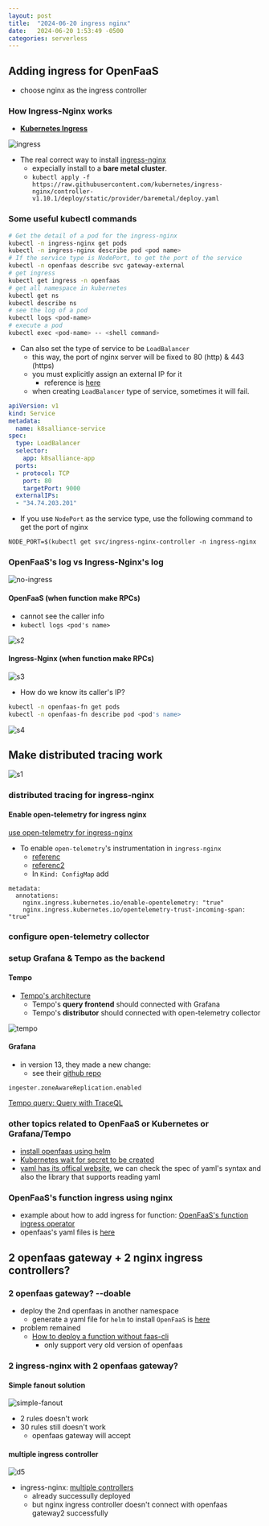 ```yaml
---
layout: post
title:  "2024-06-20 ingress nginx"
date:   2024-06-20 1:53:49 -0500
categories: serverless
---
```


## Adding ingress for OpenFaaS

- choose nginx as the ingress controller

### How Ingress-Nginx works
- <strong> [Kubernetes Ingress](https://kubernetes.io/docs/concepts/services-networking/ingress/)</strong>

![ingress](/assets/2024-06-21/d1.png)


- The real correct way to install [ingress-nginx](https://github.com/kubernetes/ingress-nginx/blob/main/docs/deploy/index.md)
  + expecially install to a <strong>bare metal cluster</strong>.
  + `kubectl apply -f https://raw.githubusercontent.com/kubernetes/ingress-nginx/controller-v1.10.1/deploy/static/provider/baremetal/deploy.yaml`

### Some useful kubectl commands

```bash
# Get the detail of a pod for the ingress-nginx
kubectl -n ingress-nginx get pods
kubectl -n ingress-nginx describe pod <pod name>
# If the service type is NodePort, to get the port of the service
kubectl -n openfaas describe svc gateway-external
# get ingress
kubectl get ingress -n openfaas
# get all namespace in kubernetes
kubectl get ns
kubectl describe ns
# see the log of a pod
kubectl logs <pod-name> 
# execute a pod
kubectl exec <pod-name> -- <shell command>
```

- Can also set the type of service to be `LoadBalancer`
  + this way, the port of nginx server will be fixed to 80 (http) & 443 (https)
  + you must explicitly assign an external IP for it
    * reference is [here](https://paul-boone.medium.com/kubernetes-loadbalancer-ip-stuck-in-pending-6ddea72b8ff5)
  + when creating `LoadBalancer` type of service, sometimes it will fail. 

```yaml
apiVersion: v1
kind: Service
metadata:
  name: k8salliance-service
spec:
  type: LoadBalancer
  selector:
    app: k8salliance-app
  ports:
  - protocol: TCP
    port: 80
    targetPort: 9000
  externalIPs:
  - "34.74.203.201"
``` 

- If you use `NodePort` as the service type, use the following command to get the port of nginx

`NODE_PORT=$(kubectl get svc/ingress-nginx-controller -n ingress-nginx`



### OpenFaaS's log vs Ingress-Nginx's log
![no-ingress](/assets/2024-06-21/d2.png)

#### OpenFaaS  (when function make RPCs)
  + cannot see the caller info
  + `kubectl logs <pod's name>` 

![s2](/assets/2024-06-21/s2.png)

#### Ingress-Nginx (when function make RPCs)

![s3](/assets/2024-06-21/s3.png)

- How do we know its caller's IP?

```bash
kubectl -n openfaas-fn get pods
kubectl -n openfaas-fn describe pod <pod's name>
```

![s4](/assets/2024-06-21/s4.png)

## Make distributed tracing work

![s1](/assets/2024-06-21/s1.png)

### distributed tracing for ingress-nginx
#### Enable open-telemetry for ingress nginx
[use open-telemetry for ingress-nginx](https://kubernetes.github.io/ingress-nginx/user-guide/third-party-addons/opentelemetry/)


- To enable `open-telemetry`'s instrumentation in `ingress-nginx`
  + [referenc](https://github.com/kubernetes/ingress-nginx/blob/main/docs/user-guide/nginx-configuration/annotations.md)
  + [referenc2](https://kubernetes.github.io/ingress-nginx/user-guide/third-party-addons/opentelemetry/)
  + In `Kind: ConfigMap` add 

```
metadata:
  annotations:
    nginx.ingress.kubernetes.io/enable-opentelemetry: "true"
    nginx.ingress.kubernetes.io/opentelemetry-trust-incoming-span: "true"
```

### configure open-telemetry collector

### setup Grafana & Tempo as the backend

#### Tempo

- [Tempo's architecture](https://grafana.com/docs/tempo/latest/operations/architecture/)
  + Tempo's <strong>query frontend</strong> should connected with Grafana
  + Tempo's <strong>distributor</strong> should connected with open-telemetry collector 

![tempo](/assets/2024-06-21/d4.png)

#### Grafana

- in version 13, they made a new change: 
  + see their [github repo](https://github.com/grafana/helm-charts/commit/fe8ee3b8d7a2e79edf0cafb5e8809ad0a99c4d67)

```
ingester.zoneAwareReplication.enabled
```

[Tempo query: Query with TraceQL](https://grafana.com/docs/tempo/latest/traceql/)

### other topics related to OpenFaaS or Kubernetes or Grafana/Tempo
- [install openfaas using helm](https://artifacthub.io/packages/helm/openfaas/openfaas)
- [Kubernetes wait for secret to be created](https://stackoverflow.com/questions/71384532/kubernetes-wait-for-secret-to-be-created)
- [yaml has its offical website](https://yaml.org/), we can check the spec of yaml's syntax and also the library that supports reading yaml

### OpenFaaS's function ingress using nginx
- example about how to add ingress for function: [OpenFaaS's function ingress operator](https://github.com/openfaas/ingress-operator)
- openfaas's yaml files is [here](https://github.com/openfaas/faas-netes/tree/master/chart/openfaas/templates)

## 2 openfaas gateway + 2 nginx ingress controllers?

### 2 openfaas gateway? --doable
- deploy the 2nd openfaas in another namespace
	* generate a yaml file for `helm` to install `OpenFaaS` is [here](https://github.com/openfaas/faas-netes/blob/master/chart/openfaas/README.md#deployment-with-helm-template)
- problem remained
  * [How to deploy a function without faas-cli](https://ericstoekl.github.io/faas/getting-started/faas-cli/)
    + only support very old version of openfaas

### 2 ingress-nginx with 2 openfaas gateway?

#### Simple fanout solution
![simple-fanout](/assets/2024-06-21/d3.png)

- 2 rules doesn't work
- 30 rules still doesn't work
	+ openfaas gateway will accept

#### multiple ingress controller
![d5](/assets/2024-06-21/d5.png)

- ingress-nginx: [multiple controllers](https://kubernetes.github.io/ingress-nginx/user-guide/multiple-ingress/)
  + already successully deployed 
  + but nginx ingress controller doesn't connect with openfaas gateway2 successfully
